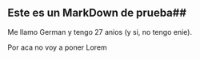## Este es un MarkDown de prueba##
Me llamo German y tengo 27 anios (y si, no tengo enie).

Por aca no voy a poner Lorem

<!-- Este es un cambio hecho para el ejercicio numero 6 -->


